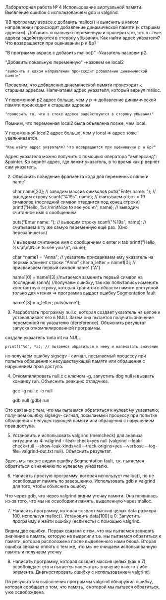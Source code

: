 Лабораторная работа № 4
Использование виртуальной памяти. Выявление ошибок с использованием gdb и valgrind.

1)В программу aspace.c добавить malloc() и выяснить в каком направлении происходит 
добавление динамической памяти (к старшим адресам). Добавить локальную переменную 
и проверить то, что в стеке адреса задействуются в сторону убывания. Как найти 
адрес указателя? Что возвращается при оценивании p и &p?

"В программу aspace.c добавить malloc()"
-Указатель назовем p2.

"Добавить локальную переменную"
-назовем ее local2 

    "выяснить в каком направлении происходит добавление динамической памяти"

Проверим, что добавление динамической памяти происходит к старшим адресам. 
Напечатаем адрес указателя, который вернул malloc. 

У переменной p2 адрес больше, чем у p => добавление динамической памяти 
происходит к старшим адресам. 

    "проверить то, что в стеке адреса задействуются в сторону убывания"

Помним, что переменная local2 была объявлена позже, чем local. 

У переменной local2 адрес больше, чем у local => адрес тоже увеличивается.

    "Как найти адрес указателя? Что возвращается при оценивании p и &p?"

Адрес указателя можно получить с помощью оператора "амперсанд": &pointer.
&p вернёт адрес, где лежит указатель, в то время как p вернёт сам указатель.


2) Объяснить поведение фрагмента кода для переменных name и name1


    char name[20]; // заводим массив символов
    puts("Enter name: "); // выводим строку
    scanf("%19s", name); // считываем ответ < 19 символов (последний символ отводится под конец строки)
    printf("Hello,  %s.\n\n\tNice to see you.\n", name); // выводим считанное имя с сообщением

    puts("Enter name: "); // выводим строку
    scanf("%19s", name); //считываем в ту же самую переменную ещё раз. (Оно перезапишется)

    // выводим считанное имя с сообщением с enter и tab
    printf("Hello,  %s.\n\n\tNice to see you.\n", name);

    char *name1 = "Anna"; // указатель присваиваем ему указатель на первый элемент строки “Anna”
    char a_letter = name1[0]; // присваиваем первый символ name1 ("A")
    
    name1[0] = name1[3];//пытаемся заменить первый символ на последний (annA)
    //получаем ошибку, так как попытались изменить константную строку, которая 
    хранится в области памяти доступной только для чтения => программа выдаст ошибку Segmentation fault
    
    name1[3] = a_letter;
    puts(name1); 

3) Разработать программу null.c, которая создает указатель на целое и устанавливает его в NULL
Затем она пытается получить значение переменной по указателю (dereference). 
Объяснить результат запуска откомпилированной программы.
 
создали указатель типа int на NULL
 
    printf("%d", *a); // пытаемся обратиться к нему и напечатать значение
    
но получаем ошибку sigsegv - сигнал, посылаемый процессу при попытке обращения к 
несуществующей памяти или обращения с нарушением прав доступа. 
 
4) Откомпилировать null.c с ключом -g, запустить dbg null и вызвать команду run. 
Объяснить реакцию отладчика. 

    gcc -g null.c -o null
    
    gdb null
    (gdb) run

Это связано с тем, что мы пытаемся обратиться к нулевому указателю,
получаем ошибку sigsegv- сигнал, посылаемый процессу при попытке обращения к 
несуществующей памяти или обращения с нарушением прав доступа.

5) Установить и использовать valgrind (memcheck) для анализа ситуации из 4: 
valgrind --leak-check=yes null 
(valgrind --leak-check=full --show-leak-kinds=all --track-origins=yes --verbose 
--log-file=valgrind-out.txt null). Объяснить результат.

Здесь мы так же видим ошибку Segmentation fault, т.к. пытаемся обратиться к 
значению по нулевому указателю. 

6) Написать простую программу, которая использует malloc(), но не освобождает 
память по завершению. Использовать gdb и valgrind для того, чтобы объяснить ошибку.

Что через gdb, что через valgrind видим утечку памяти.
Она появилась из-за того, что мы не освободили память, выделенную через malloc.

7) Написать программу, которая создает массив целых data размера 100, 
используя malloc(). Установить data[100] в 0. Запустить программу и 
найти ошибку (если есть) с помощью valgrind.

Видим две ошибки. Первая связана с тем, что мы пытаемся записать 
значение в память, которую не выделили т.е. мы пытаемся обратиться 
к памяти, которая расположена после выделенного нами блока. Вторая 
ошибка связана оппять с тем же, что мы не очищаем использованную 
память и получаем утечку

8) Написать программу, которая создает массив целых (как в 7),
освобождает его и пытается напечатать значение какого-либо элемента. 
Диагностировать ошибку с использованием valgrind.

По результатам выполнения программы valgrind обнаружил ошибку,
которая сообщает о том, что память, к которой мы пытаеся обратиться, уже освобождена.